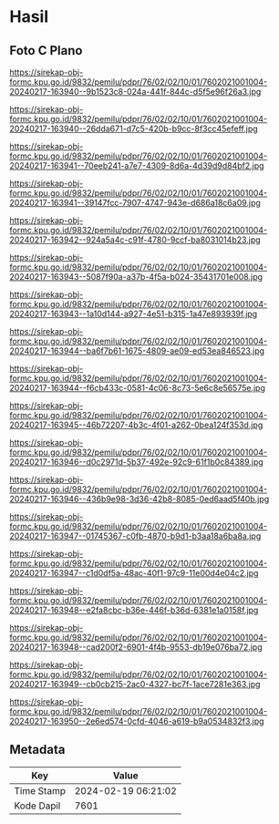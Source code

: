 # Hasil

## Foto C Plano

https://sirekap-obj-formc.kpu.go.id/9832/pemilu/pdpr/76/02/02/10/01/7602021001004-20240217-163940--9b1523c8-024a-441f-844c-d5f5e96f26a3.jpg

https://sirekap-obj-formc.kpu.go.id/9832/pemilu/pdpr/76/02/02/10/01/7602021001004-20240217-163940--26dda671-d7c5-420b-b9cc-8f3cc45efeff.jpg

https://sirekap-obj-formc.kpu.go.id/9832/pemilu/pdpr/76/02/02/10/01/7602021001004-20240217-163941--70eeb241-a7e7-4309-8d6a-4d39d9d84bf2.jpg

https://sirekap-obj-formc.kpu.go.id/9832/pemilu/pdpr/76/02/02/10/01/7602021001004-20240217-163941--39147fcc-7907-4747-943e-d686a18c6a09.jpg

https://sirekap-obj-formc.kpu.go.id/9832/pemilu/pdpr/76/02/02/10/01/7602021001004-20240217-163942--924a5a4c-c91f-4780-9ccf-ba8031014b23.jpg

https://sirekap-obj-formc.kpu.go.id/9832/pemilu/pdpr/76/02/02/10/01/7602021001004-20240217-163943--5087f90a-a37b-4f5a-b024-35431701e008.jpg

https://sirekap-obj-formc.kpu.go.id/9832/pemilu/pdpr/76/02/02/10/01/7602021001004-20240217-163943--1a10d144-a927-4e51-b315-1a47e893939f.jpg

https://sirekap-obj-formc.kpu.go.id/9832/pemilu/pdpr/76/02/02/10/01/7602021001004-20240217-163944--ba6f7b61-1675-4809-ae09-ed53ea846523.jpg

https://sirekap-obj-formc.kpu.go.id/9832/pemilu/pdpr/76/02/02/10/01/7602021001004-20240217-163944--f6cb433c-0581-4c06-8c73-5e6c8e56575e.jpg

https://sirekap-obj-formc.kpu.go.id/9832/pemilu/pdpr/76/02/02/10/01/7602021001004-20240217-163945--46b72207-4b3c-4f01-a262-0bea124f353d.jpg

https://sirekap-obj-formc.kpu.go.id/9832/pemilu/pdpr/76/02/02/10/01/7602021001004-20240217-163946--d0c2971d-5b37-492e-92c9-61f1b0c84389.jpg

https://sirekap-obj-formc.kpu.go.id/9832/pemilu/pdpr/76/02/02/10/01/7602021001004-20240217-163946--436b9e98-3d36-42b8-8085-0ed6aad5f40b.jpg

https://sirekap-obj-formc.kpu.go.id/9832/pemilu/pdpr/76/02/02/10/01/7602021001004-20240217-163947--01745367-c0fb-4870-b9d1-b3aa18a6ba8a.jpg

https://sirekap-obj-formc.kpu.go.id/9832/pemilu/pdpr/76/02/02/10/01/7602021001004-20240217-163947--c1d0df5a-48ac-40f1-97c9-11e00d4e04c2.jpg

https://sirekap-obj-formc.kpu.go.id/9832/pemilu/pdpr/76/02/02/10/01/7602021001004-20240217-163948--e2fa8cbc-b36e-446f-b36d-6381e1a0158f.jpg

https://sirekap-obj-formc.kpu.go.id/9832/pemilu/pdpr/76/02/02/10/01/7602021001004-20240217-163948--cad200f2-6901-4f4b-9553-db19e076ba72.jpg

https://sirekap-obj-formc.kpu.go.id/9832/pemilu/pdpr/76/02/02/10/01/7602021001004-20240217-163949--cb0cb215-2ac0-4327-bc7f-1ace7281e363.jpg

https://sirekap-obj-formc.kpu.go.id/9832/pemilu/pdpr/76/02/02/10/01/7602021001004-20240217-163950--2e6ed574-0cfd-4046-a619-b9a0534832f3.jpg


## Metadata

| Key        | Value               |
| ---------- | ------------------- |
| Time Stamp | 2024-02-19 06:21:02 |
| Kode Dapil | 7601                |




